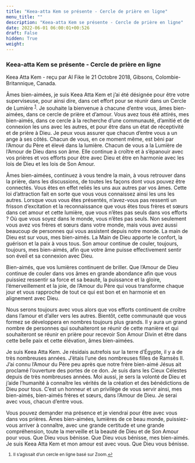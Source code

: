 ```yaml
---
title: "Keea-atta Kem se présente - Cercle de prière en ligne"
menu_title: ""
description: "Keea-atta Kem se présente - Cercle de prière en ligne"
date: 2022-06-01 06:00:01+00:526
draft: False
hidden: True
weight:
---
```

### Keea-atta Kem se présente - Cercle de prière en ligne

Keea Atta Kem - reçu par Al Fike le 21 Octobre 2018, Gibsons, Colombie-Britannique, Canada.

Âmes bien-aimées, je suis Keea Atta Kem et j’ai été désignée pour être votre superviseuse, pour ainsi dire, dans cet effort pour se réunir dans un Cercle de Lumière <sup id=”a1”>[1](#f1)</sup>. Je souhaite la bienvenue à chacune d’entre vous, âmes bien-aimées, dans ce cercle de prière et d’amour. Vous avez tous été attirés, mes bien-aimés, dans ce cercle à la recherche d’une communauté, d’amitié et de connexion les uns avec les autres, et pour être dans un état de réceptivité et de prière à Dieu. Je peux vous assurer que chacun d’entre vous a un ange à ses côtés. Chacun de vous, en ce moment même, est béni par l’Amour du Père et élevé dans la lumière. Chacun de vous a la Lumière de l’Amour de Dieu dans son âme. Elle continue à croître et à s’épanouir avec vos prières et vos efforts pour être avec Dieu et être en harmonie avec les lois de Dieu et les lois de Son Amour.

Âmes bien-aimées, continuez à vous tendre la main, à vous retrouver dans la prière, dans les discussions, de toutes les façons dont vous pouvez être connectés. Vous êtes en effet reliés les uns aux autres par vos âmes. Cette loi d’attraction fait en sorte que vous vous connaissez ainsi les uns les autres. Lorsque vous vous êtes présentés, n’avez-vous pas ressenti un frisson d’excitation et la reconnaissance que vous êtes tous frères et sœurs dans cet amour et cette lumière, que vous n’êtes pas seuls dans vos efforts ? Où que vous soyez dans le monde, vous n’êtes pas seuls. Non seulement vous avez vos frères et sœurs dans votre monde, mais vous avez aussi beaucoup de personnes qui vous assistent depuis notre monde. La main de Dieu est sur vous, mes bien-aimés. La Main de Dieu apporte le confort, la guérison et la paix à vous tous. Son amour continue de couler, toujours, toujours, mes bien-aimés, afin que votre âme puisse effectivement sentir son éveil et sa connexion avec Dieu.

Bien-aimés, que vos lumières continuent de briller. Que l’Amour de Dieu continue de couler dans vos âmes en grande abondance afin que vous puissiez ressentir sa force et sa beauté, la puissance et la gloire, l’émerveillement et la joie, de l’Amour du Père qui vous transforme chaque jour et vous rapproche de tout ce qui est bon et en harmonie et en alignement avec Dieu.

Nous serons toujours avec vous alors que vos efforts continuent de croître dans l’amour et d’aller vers les autres. Bientôt, cette communauté que vous formez se développera en nombres toujours plus grands. Il y aura un grand nombre de personnes qui souhaiteront se réunir de cette manière et qui souhaiteront se réunir en prière pour recevoir Son Amour Divin et être dans cette belle paix et cette élévation, âmes bien-aimées.

Je suis Keea Atta Kem. Je résidais autrefois sur la terre d’Égypte, il y a de très nombreuses années. J’étais l’une des nombreuses filles de Ramsès II. J’ai connu l’Amour du Père peu après que notre frère bien-aimé Jésus ait proclamé l’ouverture des portes de ce don. Je suis dans les Cieux Célestes depuis de très nombreuses années. Moi aussi, je sers la volonté de Dieu et j’aide l’humanité à connaître les vérités de la création et des bénédictions de Dieu pour tous. C’est un honneur et un privilège de vous servir ainsi, mes bien-aimés, bien-aimés frères et sœurs, dans l’Amour de Dieu. Je serai avec vous, chacun d’entre vous.

Vous pouvez demander ma présence et je viendrai pour être avec vous dans vos prières. Âmes bien-aimées, lumières de ce beau monde, puissiez-vous arriver à connaître, avec une grande certitude et une grande compréhension, toute la merveille et la beauté de Dieu et de Son Amour pour vous. Que Dieu vous bénisse. Que Dieu vous bénisse, mes bien-aimés. Je suis Keea Atta Kem et mon amour est avec vous. Que Dieu vous bénisse.
<small>

1. <large id=”f1”> Il s’agissait d’un cercle en ligne basé sur Zoom.[↩](#a1)
